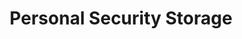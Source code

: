 ---
title: "Personal Security Storage"
url: /raleigh/personal-security-storage/
shop: storage rental
---